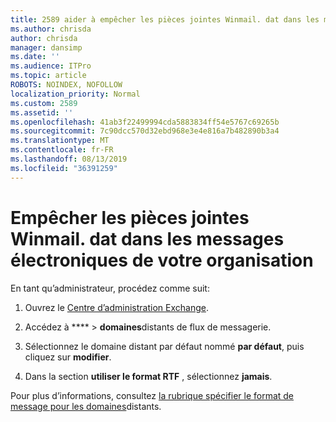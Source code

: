```yaml
---
title: 2589 aider à empêcher les pièces jointes Winmail. dat dans les messages électroniques de votre organisation
ms.author: chrisda
author: chrisda
manager: dansimp
ms.date: ''
ms.audience: ITPro
ms.topic: article
ROBOTS: NOINDEX, NOFOLLOW
localization_priority: Normal
ms.custom: 2589
ms.assetid: ''
ms.openlocfilehash: 41ab3f22499994cda5883834ff54e5767c69265b
ms.sourcegitcommit: 7c90dcc570d32ebd968e3e4e816a7b482890b3a4
ms.translationtype: MT
ms.contentlocale: fr-FR
ms.lasthandoff: 08/13/2019
ms.locfileid: "36391259"
---
```

# <a name="help-prevent-winmaildat-attachments-in-email-messages-from-your-organization"></a>Empêcher les pièces jointes Winmail. dat dans les messages électroniques de votre organisation

En tant qu’administrateur, procédez comme suit:

1. Ouvrez le [Centre d’administration Exchange](https://outlook.office365.com/ecp/).

2. Accédez à **** > **domaines**distants de flux de messagerie.

3. Sélectionnez le domaine distant par défaut nommé **par défaut**, puis cliquez sur **modifier**.

4. Dans la section **utiliser le format RTF** , sélectionnez **jamais**.

Pour plus d’informations, consultez [la rubrique spécifier le format de message pour les domaines](https://docs.microsoft.com/Exchange/mail-flow-best-practices/remote-domains/remote-domains#specifying-message-format)distants.
